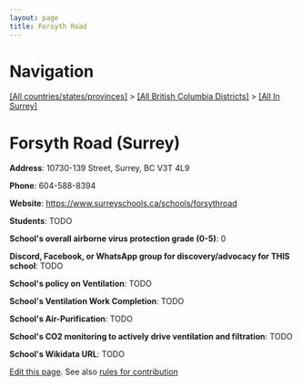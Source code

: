 ```yaml
---
layout: page
title: Forsyth Road
---
```

# Navigation

[[All countries/states/provinces]](../../..) > [[All British Columbia Districts]](../..) > [[All In Surrey]](..)

# Forsyth Road (Surrey)

**Address**: 10730-139 Street, Surrey, BC V3T 4L9

**Phone**: 604-588-8394

**Website**: <https://www.surreyschools.ca/schools/forsythroad>

**Students**: TODO

**School's overall airborne virus protection grade (0-5)**: 0

**Discord, Facebook, or WhatsApp group for discovery/advocacy for THIS school**: TODO

**School's policy on Ventilation**: TODO

**School's Ventilation Work Completion**: TODO

**School's Air-Purification**: TODO

**School's CO2 monitoring to actively drive ventilation and filtration**: TODO

**School's Wikidata URL**: TODO


[Edit this page](https://github.com/ventilate-schools/BC/edit/main/./Surrey/Forsyth_Road.md). See also [rules for contribution](../../../contribution-rules/)